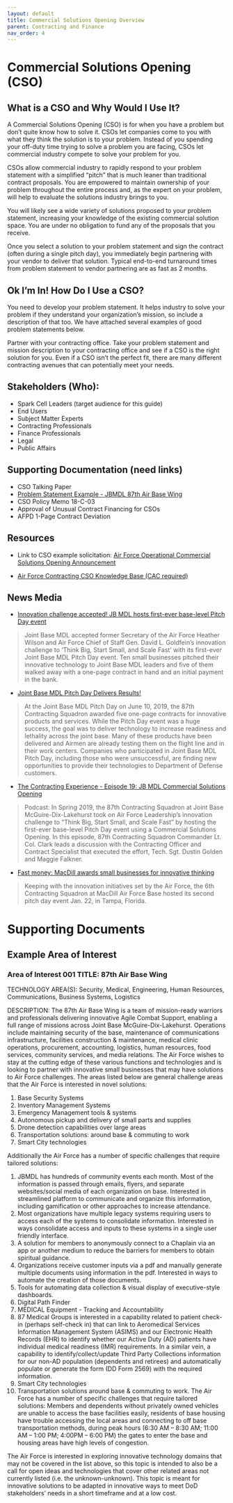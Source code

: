 ```yaml
---
layout: default
title: Commercial Solutions Opening Overview
parent: Contracting and Finance
nav_order: 4
---
```


# Commercial Solutions Opening (CSO)

## What is a CSO and Why Would I Use It?

A Commercial Solutions Opening (CSO) is for when you have a problem but don’t quite know how to solve it. CSOs let companies come to you with what they think the solution is to your problem. Instead of you spending your off-duty time trying to solve a problem you are facing, CSOs let commercial industry compete to solve your problem for you.

CSOs allow commercial industry to rapidly respond to your problem statement with a simplified “pitch” that is much leaner than traditional contract proposals. You are empowered to maintain ownership of your problem throughout the entire process and, as the expert on your problem, will help to evaluate the solutions industry brings to you.

You will likely see a wide variety of solutions proposed to your problem statement, increasing your knowledge of the existing commercial solution space. You are under no obligation to fund any of the proposals that you receive.

Once you select a solution to your problem statement and sign the contract (often during a single pitch day), you immediately begin partnering with your vendor to deliver that solution. Typical end-to-end turnaround times from problem statement to vendor partnering are as fast as 2 months.

## Ok I’m In! How Do I Use a CSO?

You need to develop your problem statement. It helps industry to solve your problem if they understand your organization’s mission, so include a description of that too. We have attached several examples of good problem statements below.

Partner with your contracting office. Take your problem statement and mission description to your contracting office and see if a CSO is the right solution for you. Even if a CSO isn’t the perfect fit, there are many different contracting avenues that can potentially meet your needs.

## Stakeholders (Who):

*   Spark Cell Leaders (target audience for this guide)
*   End Users
*   Subject Matter Experts
*   Contracting Professionals
*   Finance Professionals
*   Legal
*   Public Affairs

## Supporting Documentation (need links)

* CSO Talking Paper
* [Problem Statement Example - JBMDL 87th Air Base Wing](#example-area-of-interest)
* CSO Policy Memo 18-C-03
* Approval of Unusual Contract Financing for CSOs
* AFPD 1-Page Contract Deviation

## Resources

* Link to CSO example solicitation: [Air Force Operational Commercial Solutions Opening Announcement](https://beta.sam.gov/opp/b974b476568f408999364c5ceb60ba58/view)

* [Air Force Contracting CSO Knowledge Base (CAC required)](https://cs2.eis.af.mil/sites/10059/afcc/knowledge_center/Pages/cso.aspx)

## News Media

* [Innovation challenge accepted! JB MDL hosts first-ever base-level Pitch Day event](https://www.jbmdl.jb.mil/News/Article-Display/Article/1898557/innovation-challenge-accepted-jb-mdl-hosts-first-ever-base-level-pitch-day-event/)

>Joint Base MDL accepted former Secretary of the Air Force Heather Wilson and Air Force Chief of Staff Gen. David L. Goldfein’s innovation challenge to ‘Think Big, Start Small, and Scale Fast’ with its first-ever Joint Base MDL Pitch Day event.  Ten small businesses pitched their innovative technology to Joint Base MDL leaders and five of them walked away with a one-page contract in hand and an initial payment in the bank.

* [Joint Base MDL Pitch Day Delivers Results!](https://www.jbmdl.jb.mil/News/Article-Display/Article/1976527/joint-base-mdl-pitch-day-delivers-results/)

>At the Joint Base MDL Pitch Day on June 10, 2019, the 87th Contracting Squadron awarded five one-page contracts for innovative products and services. While the Pitch Day event was a huge success, the goal was to deliver technology to increase readiness and lethality across the joint base.   Many of these products have been delivered and Airmen are already testing them on the flight line and in their work centers. Companies who participated in Joint Base MDL Pitch Day, including those who were unsuccessful, are finding new opportunities to provide their technologies to Department of Defense customers.

* [The Contracting Experience - Episode 19: JB MDL Commercial Solutions Opening](https://www.dvidshub.net/audio/60911/contracting-experience-episode-19-jb-mdl-commercial-solutions-opening)

>Podcast: In Spring 2019, the 87th Contracting Squadron at Joint Base McGuire-Dix-Lakehurst took on Air Force Leadership’s innovation challenge to “Think Big, Start Small, and Scale Fast” by hosting the first-ever base-level Pitch Day event using a Commercial Solutions Opening. In this episode, 87th Contracting Squadron Commander Lt. Col. Clark leads a discussion with the Contracting Officer and Contract Specialist that executed the effort, Tech. Sgt. Dustin Golden and Maggie Falkner.


* [Fast money: MacDill awards small businesses for innovative thinking](https://www.macdill.af.mil/News/Article/2065416/fast-money-macdill-awards-small-businesses-for-innovative-thinking/)

>Keeping with the innovation initiatives set by the Air Force, the 6th Contracting Squadron at MacDill Air Force Base hosted its second pitch day event Jan. 22, in Tampa, Florida.

# Supporting Documents

## Example Area of Interest

### Area of Interest 001 TITLE: 87th Air Base Wing

TECHNOLOGY AREA(S): Security, Medical, Engineering, Human Resources, Communications, Business Systems, Logistics

DESCRIPTION: The 87th Air Base Wing is a team of mission-ready warriors and professionals delivering innovative Agile Combat Support, enabling a full range of missions across Joint Base McGuire-Dix-Lakehurst.  Operations include maintaining security of the base, maintenance of communications infrastructure, facilities construction & maintenance, medical clinic operations, procurement, accounting, logistics, human resources, food services, community services, and media relations. The Air Force wishes to stay at the cutting edge of these various functions and technologies and is looking to partner with innovative small businesses that may have solutions to Air Force challenges.  The areas listed below are general challenge areas that the Air Force is interested in novel solutions:

1. Base Security Systems
2. Inventory Management Systems
3. Emergency Management tools & systems
4. Autonomous pickup and delivery of small parts and supplies
5. Drone detection capabilities over large areas
6. Transportation solutions:  around base & commuting to work
7. Smart City technologies

Additionally the Air Force has a number of specific challenges that require tailored solutions:

1. JBMDL has hundreds of community events each month. Most of the information is passed through emails, flyers, and separate websites/social media of each organization on base.  Interested in streamlined platform to communicate and organize this information, including gamification or other approaches to increase attendance.
2. Most organizations have multiple legacy systems requiring users to access each of the systems to consolidate information.  Interested in ways consolidate access and inputs to these systems in a single user friendly interface.
3. A solution for members to anonymously connect to a Chaplain via an app or another medium to reduce the barriers for members to obtain spiritual guidance.
4. Organizations receive customer inputs via a pdf and manually generate multiple documents using information in the pdf.  Interested in ways to automate the creation of those documents.
5. Tools for automating data collection & visual display of executive-style dashboards.
6. Digital Path Finder
7. MEDICAL Equipment - Tracking and Accountability
8. 87 Medical Groups is interested in a capability related to patient check-in (perhaps self-check in) that can link to Aeromedical Services Information Management System (ASIMS) and our Electronic Health Records (EHR) to identify whether our Active Duty (AD) patients have individual medical readiness (IMR) requirements.  In a similar vein, a capability to identify/collect/update Third Party Collections information for our non-AD population (dependents and retirees) and automatically populate or generate the form (DD Form 2569) with the required information.
9. Smart City technologies
10. Transportation solutions around base & commuting to work. The Air Force has a number of specific challenges that require tailored solutions: Members and dependents without privately owned vehicles are unable to access the base facilities easily, residents of base housing have trouble accessing the local areas and connecting to off base transportation methods, during peak hours (6:30 AM – 8:30 AM; 11:00 AM – 1:00 PM; 4:00PM – 6:00 PM) the gates to enter the base and housing areas have high levels of congestion.

The Air Force is interested in exploring innovative technology domains that may not be covered in the list above, so this topic is intended to also be a call for open ideas and technologies that cover other related areas not currently listed (i.e. the unknown-unknown). This topic is meant for innovative solutions to be adapted in innovative ways to meet DoD stakeholders’ needs in a short timeframe and at a low cost.
